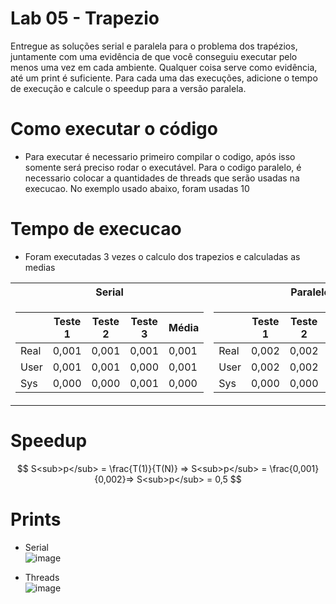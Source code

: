 # Lab 05 - Trapezio
Entregue as soluções serial e paralela para o problema dos trapézios, juntamente com uma evidência de que você conseguiu executar pelo menos uma vez em cada ambiente. Qualquer coisa serve como evidência, até um print é suficiente. Para cada uma das execuções, adicione o tempo de execução e calcule o speedup para a versão paralela.


# Como executar o código
  - Para executar é necessario primeiro compilar o codigo, após isso somente será preciso rodar o executável. Para o codigo paralelo, é necessario colocar a quantidades de threads que serão usadas na execucao. No exemplo usado abaixo, foram usadas 10

# Tempo de execucao
 - Foram executadas 3 vezes o calculo dos trapezios e calculadas as medias

<table>
<tr><th>Serial </th><th>Paralelo</th></tr>
<tr><td>

|&nbsp;|Teste 1|Teste 2|Teste 3|Média| 
|--|--|--|--|--|
|Real|0,001|0,001|0,001|0,001|
|User|0,001|0,001|0,000|0,001|
|Sys|0,000|0,000|0,001|0,000|
  
</td><td>

|&nbsp;|Teste 1|Teste 2|Teste 3|Média| 
|--|--|--|--|--|
|Real|0,002|0,002|0,002|0,002|
|User|0,002|0,002|0,000|0,0013|
|Sys|0,000|0,000|0,002|0,0006|
  
</td></tr> </table>

# Speedup

$$
S<sub>p</sub> = \frac{T(1)}{T(N)} => S<sub>p</sub> = \frac{0,001}{0,002}=> S<sub>p</sub> = 0,5
$$

# Prints
- Serial <br>
![image](https://user-images.githubusercontent.com/83303272/234125920-72ab8add-ee44-45e0-af8e-f26d2fb67378.png)

- Threads <br>
![image](https://user-images.githubusercontent.com/83303272/234125846-2467e8cb-c085-40f5-91e6-cf53fe579b70.png)

